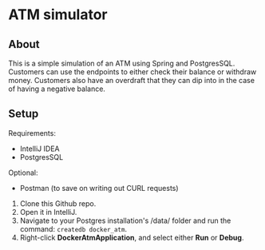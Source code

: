 # ATM simulator

## About

This is a simple simulation of an ATM using Spring and PostgresSQL. Customers can use the endpoints to either check
their balance or withdraw money. Customers also have an overdraft that they can dip into in the case of having a 
negative balance.

## Setup

Requirements:
* IntelliJ IDEA
* PostgresSQL

Optional:
* Postman (to save on writing out CURL requests)

1. Clone this Github repo.
2. Open it in IntelliJ.
3. Navigate to your Postgres installation's /data/ folder and run the command: ```createdb docker_atm```.
4. Right-click **DockerAtmApplication**, and select either **Run** or **Debug**.